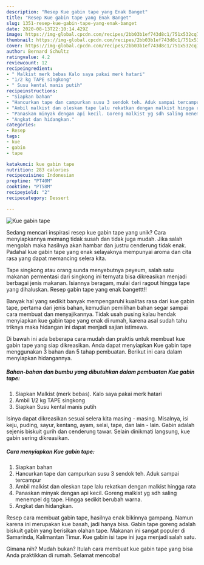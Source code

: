 ```yaml
---
description: "Resep Kue gabin tape yang Enak Banget"
title: "Resep Kue gabin tape yang Enak Banget"
slug: 1351-resep-kue-gabin-tape-yang-enak-banget
date: 2020-08-13T22:10:14.429Z
image: https://img-global.cpcdn.com/recipes/2bb03b1ef743d8c1/751x532cq70/kue-gabin-tape-foto-resep-utama.jpg
thumbnail: https://img-global.cpcdn.com/recipes/2bb03b1ef743d8c1/751x532cq70/kue-gabin-tape-foto-resep-utama.jpg
cover: https://img-global.cpcdn.com/recipes/2bb03b1ef743d8c1/751x532cq70/kue-gabin-tape-foto-resep-utama.jpg
author: Bernard Schultz
ratingvalue: 4.2
reviewcount: 12
recipeingredient:
- " Malkist merk bebas Kalo saya pakai merk hatari"
- "1/2 kg TAPE singkong"
- " Susu kental manis putih"
recipeinstructions:
- "Siapkan bahan"
- "Hancurkan tape dan campurkan susu 3 sendok teh. Aduk sampai tercampur"
- "Ambil malkist dan oleskan tape lalu rekatkan dengan malkist hingga rata"
- "Panaskan minyak dengan api kecil. Goreng malkist yg sdh saling menempel dg tape. Hingga sedikit berubah warna."
- "Angkat dan hidangkan."
categories:
- Resep
tags:
- kue
- gabin
- tape

katakunci: kue gabin tape 
nutrition: 283 calories
recipecuisine: Indonesian
preptime: "PT40M"
cooktime: "PT58M"
recipeyield: "2"
recipecategory: Dessert

---
```



![Kue gabin tape](https://img-global.cpcdn.com/recipes/2bb03b1ef743d8c1/751x532cq70/kue-gabin-tape-foto-resep-utama.jpg)

Sedang mencari inspirasi resep kue gabin tape yang unik? Cara menyiapkannya memang tidak susah dan tidak juga mudah. Jika salah mengolah maka hasilnya akan hambar dan justru cenderung tidak enak. Padahal kue gabin tape yang enak selayaknya mempunyai aroma dan cita rasa yang dapat memancing selera kita.

Tape singkong atau orang sunda menyebutnya peyeum, salah satu makanan permentasi dari singkong ini ternyata bisa dikreasikan menjadi berbagai jenis makanan. Isiannya beragam, mulai dari ragout hingga tape yang dihaluskan. Resep gabin tape yang enak bangettt!!

Banyak hal yang sedikit banyak mempengaruhi kualitas rasa dari kue gabin tape, pertama dari jenis bahan, kemudian pemilihan bahan segar sampai cara membuat dan menyajikannya. Tidak usah pusing kalau hendak menyiapkan kue gabin tape yang enak di rumah, karena asal sudah tahu triknya maka hidangan ini dapat menjadi sajian istimewa.


Di bawah ini ada beberapa cara mudah dan praktis untuk membuat kue gabin tape yang siap dikreasikan. Anda dapat menyiapkan Kue gabin tape menggunakan 3 bahan dan 5 tahap pembuatan. Berikut ini cara dalam menyiapkan hidangannya.

<!--inarticleads1-->

##### Bahan-bahan dan bumbu yang dibutuhkan dalam pembuatan Kue gabin tape:

1. Siapkan  Malkist (merk bebas). Kalo saya pakai merk hatari
1. Ambil 1/2 kg TAPE singkong
1. Siapkan  Susu kental manis putih


Isinya dapat dikreasikan sesuai selera kita masing - masing. Misalnya, isi keju, puding, sayur, kentang, ayam, selai, tape, dan lain - lain. Gabin adalah sejenis biskuit gurih dan cenderung tawar. Selain dinikmati langsung, kue gabin sering dikreasikan. 

<!--inarticleads2-->

##### Cara menyiapkan Kue gabin tape:

1. Siapkan bahan
1. Hancurkan tape dan campurkan susu 3 sendok teh. Aduk sampai tercampur
1. Ambil malkist dan oleskan tape lalu rekatkan dengan malkist hingga rata
1. Panaskan minyak dengan api kecil. Goreng malkist yg sdh saling menempel dg tape. Hingga sedikit berubah warna.
1. Angkat dan hidangkan.


Resep cara membuat gabin tape, hasilnya enak bikinnya gampang. Namun karena ini merupakan kue basah, jadi hanya bisa. Gabin tape goreng adalah biskuit gabin yang berisikan olahan tape. Makanan ini sangat populer di Samarinda, Kalimantan Timur. Kue gabin isi tape ini juga menjadi salah satu. 

Gimana nih? Mudah bukan? Itulah cara membuat kue gabin tape yang bisa Anda praktikkan di rumah. Selamat mencoba!

